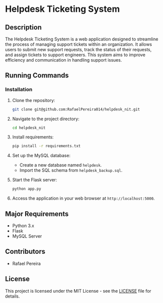 # Helpdesk Ticketing System

## Description
The Helpdesk Ticketing System is a web application designed to streamline the process of managing support tickets within an organization. It allows users to submit new support requests, track the status of their requests, and assign tickets to support engineers. This system aims to improve efficiency and communication in handling support issues.

## Running Commands



### Installation
1. Clone the repository:
    ```bash
    git clone git@github.com:RafaelPereira014/helpdesk_nit.git
    ```

2. Navigate to the project directory:
    ```bash
    cd helpdesk_nit
    ```
2. Install requirements:
    ```bash
    pip install -r requirements.txt
    ```   
4. Set up the MySQL database:
    - Create a new database named `helpdesk`.
    - Import the SQL schema from `helpdesk_backup.sql`.

5. Start the Flask server:
    ```bash
    python app.py
    ```

6. Access the application in your web browser at `http://localhost:5000`.

## Major Requirements
- Python 3.x
- Flask
- MySQL Server

## Contributors
- Rafael Pereira

## License
This project is licensed under the MIT License - see the [LICENSE](LICENSE) file for details.
